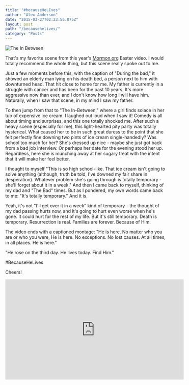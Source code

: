 ```yaml
---
title: "#becauseHeLIves"
author: "Alex Anderson"
date: "2015-03-27T02:23:56.075Z"
layout: post
path: "/becausehelives/"
category: "Posts"
---
```


![The In Between](https://s3-us-west-2.amazonaws.com/ralex93/blog/images/H8hSfvfCJz7MWr56m-undefined)

That's my favorite scene from this year's [Mormon.org](http://mormon.org) Easter video. I would totally recommend the whole thing, but this scene really spoke out to me. 

Just a few moments before this, with the caption of "During the bad," it showed an elderly man lying on his death bed, a person next to him with downturned head. That hit close to home for me. My father is currently in a struggle with cancer and has been for the past 10 years. It's more aggressive now than ever, and I don't know how long I will have him. Naturally, when I saw that scene, in my mind I saw my father.

To then jump from that to "The In-Between," where a girl finds solace in her tub of expensive ice cream. I laughed out loud when I saw it! Comedy is all about timing and surprises, and this one totally shocked me. After such a heavy scene (especially for me), this light-hearted pity party was totally hysterical. What caused her to be in such great duress to the point that she felt perfectly fine downing two pints of ice cream single-handedly? Was school too much for her? She's dressed up nice - maybe she just got back from a bad job interview. Or perhaps her date for the evening stood her up. Regardless, here she is munching away at her sugary treat with the intent that it will make her feel better.

I thought to myself "This is so high school-like. That ice cream isn't going to solve anything (although, truth be told, I've downed my fair share in desperation). Whatever problem she's going through is totally temporary - she'll forget about it in a week."
And then I came back to myself, thinking of my dad and "The Bad" times. But as I pondered, my own words came back to me: "It's totally temporary." And it is. 

Yeah, it's not "I'll get over it in a week" kind of temporary - the thought of my dad passing hurts now, and it's going to hurt even worse when he's gone. It could hurt for the rest of my life. But it's still temporary. Death is temporary. Resurrection is real. Families are forever. Because of Him.

The video ends with a captioned montage: "He is here. No matter who you are or who you were, He is here. No exceptions. No lost causes. At all times, in all places. He is here."

"He rose on the third day. He lives today. Find Him."

#BecauseHeLives

Cheers!

<div class="embed-responsive embed-responsive-16by9">
  <iframe width="560" height="315" src="https://www.youtube.com/embed/BZqTRSVA1YA" frameborder="0" allowfullscreen=""></iframe>
</div>